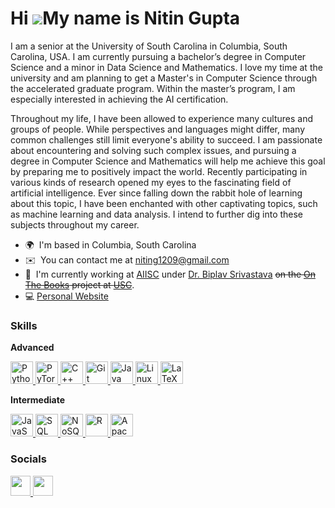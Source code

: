 Hi ![](https://user-images.githubusercontent.com/18350557/176309783-0785949b-9127-417c-8b55-ab5a4333674e.gif)My name is Nitin Gupta
===================================================================================================================================

I am a senior at the University of South Carolina in Columbia, South Carolina, USA. I am currently pursuing a bachelor’s degree in Computer Science and a minor in Data Science and Mathematics. I love my time at the university and am planning to get a Master's in Computer Science through the accelerated graduate program. Within the master’s program, I am especially interested in achieving the AI certification.

Throughout my life, I have been allowed to experience many cultures and groups of people. While perspectives and languages might differ, many common challenges still limit everyone's ability to succeed. I am passionate about encountering and solving such complex issues, and pursuing a degree in Computer Science and Mathematics will help me achieve this goal by preparing me to positively impact the world. Recently participating in various kinds of research opened my eyes to the fascinating field of artificial intelligence. Ever since falling down the rabbit hole of learning about this topic, I have been enchanted with other captivating topics, such as machine learning and data analysis. I intend to further dig into these subjects throughout my career.

*   🌍  I'm based in Columbia, South Carolina
*   ✉️  You can contact me at [niting1209@gmail.com](mailto:niting1209@gmail.com)
*   🚀  I'm currently working at [AIISC](https://aiisc.ai/) under [Dr. Biplav Srivastava](https://sites.google.com/site/biplavsrivastava) ~~on the [On The Books](https://onthebooks.lib.unc.edu/) project at [USC](https://github.com/g-nitin/OnTheBooksUofSC)~~.
*   💻 [Personal Website](https://g-nitin.github.io/portfolio/)

### Skills 

**Advanced**
<p align="left">
  <a href="https://www.python.org/" target="_blank" rel="noreferrer">
    <img src="https://raw.githubusercontent.com/danielcranney/readme-generator/main/public/icons/skills/python-colored.svg" width="36" height="36" alt="Python" />
  </a>
  <a href="https://pytorch.org/" target="_blank" rel="noreferrer">
    <img src="https://raw.githubusercontent.com/danielcranney/readme-generator/main/public/icons/skills/pytorch-colored.svg" width="36" height="36" alt="PyTorch"/>
  </a>
  <a href="https://docs.microsoft.com/en-us/cpp/?view=msvc-170" target="_blank" rel="noreferrer">
    <img src="https://raw.githubusercontent.com/danielcranney/readme-generator/main/public/icons/skills/cplusplus-colored.svg" width="36" height="36" alt="C++" />
  </a>
  <a href="https://git-scm.com/" target="_blank" rel="noreferrer">
    <img src="https://raw.githubusercontent.com/danielcranney/readme-generator/main/public/icons/skills/git-colored.svg" width="36" height="36" alt="Git" />
  </a>
  <a href="https://www.oracle.com/java/" target="_blank" rel="noreferrer">
    <img src="https://raw.githubusercontent.com/danielcranney/readme-generator/main/public/icons/skills/java-colored.svg" width="36" height="36" alt="Java" />
  </a>
  <a href="https://www.linux.org" target="_blank" rel="noreferrer">
    <img src="https://raw.githubusercontent.com/danielcranney/readme-generator/main/public/icons/skills/linux-colored.svg" width="36" height="36" alt="Linux" />
  </a>
  <a href="https://www.latex-project.org/" target="_blank" rel="noreferrer">
    <img src="https://user-images.githubusercontent.com/5700795/49007377-3bac3d00-f163-11e8-8172-cdad5fde4c8c.png" width="36" height="36" alt="LaTeX"/>
  </a>
</p>      

**Intermediate**
<p align="left">
  <a href="https://developer.mozilla.org/en-US/docs/Web/JavaScript" target="_blank" rel="noreferrer">
    <img src="https://upload.wikimedia.org/wikipedia/commons/thumb/9/99/Unofficial_JavaScript_logo_2.svg/512px-Unofficial_JavaScript_logo_2.svg.png?20141107110902" width="36" height="36" alt="JavaScript"/>
  </a>
  <a href="https://www.mysql.com/" target="_blank" rel="noreferrer">
    <img src="https://raw.githubusercontent.com/danielcranney/readme-generator/main/public/icons/skills/mysql-colored.svg" width="36" height="36" alt="SQL"/>
  </a>
  <a href="https://www.mongodb.com/nosql-explained" target="_blank" rel="noreferrer">
    <img src="https://static.thenounproject.com/png/4562629-200.png" width="36" height="36" alt="NoSQL"/>
  </a>
  <a href="https://www.r-project.org/" target="_blank" rel="noreferrer">
    <img src="https://user-images.githubusercontent.com/33158051/103333492-1d992100-4a3c-11eb-8cd4-e83cb2c44895.png" width="36" height="36" alt="R"/>
  </a>
  <a href="https://hadoop.apache.org/" target="_blank" rel="noreferrer">
    <img src="https://icon.icepanel.io/Technology/svg/Apache-Hadoop.svg" width="36" height="36" alt="Apache Hadoop"/>
  </a>
</p>              

### Socials

<p align="left"> <a href="https://www.github.com/g-nitin" target="_blank" rel="noreferrer"> <picture> <source media="(prefers-color-scheme: dark)" srcset="https://raw.githubusercontent.com/danielcranney/readme-generator/main/public/icons/socials/github-dark.svg" /> <source media="(prefers-color-scheme: light)" srcset="https://raw.githubusercontent.com/danielcranney/readme-generator/main/public/icons/socials/github.svg" /> <img src="https://raw.githubusercontent.com/danielcranney/readme-generator/main/public/icons/socials/github.svg" width="32" height="32" /> </picture> </a> <a href="https://www.linkedin.com/in/niting9/" target="_blank" rel="noreferrer"> <picture> <source media="(prefers-color-scheme: dark)" srcset="https://raw.githubusercontent.com/danielcranney/readme-generator/main/public/icons/socials/linkedin-dark.svg" /> <source media="(prefers-color-scheme: light)" srcset="https://raw.githubusercontent.com/danielcranney/readme-generator/main/public/icons/socials/linkedin.svg" /> <img src="https://raw.githubusercontent.com/danielcranney/readme-generator/main/public/icons/socials/linkedin.svg" width="32" height="32" /> </picture> </a></p>

<br />
